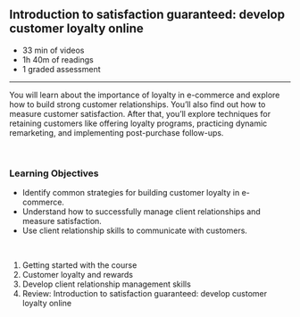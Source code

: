 ## Introduction to satisfaction guaranteed: develop customer loyalty online

- 33 min of videos
- 1h 40m of readings
- 1 graded assessment

<hr>

You will learn about the importance of loyalty in e-commerce and explore how to build strong customer relationships. You’ll also find out how to measure customer satisfaction. After that, you’ll explore techniques for retaining customers like offering loyalty programs, practicing dynamic remarketing, and implementing post-purchase follow-ups.

<br>

### Learning Objectives

- Identify common strategies for building customer loyalty in e-commerce.
- Understand how to successfully manage client relationships and measure satisfaction.
- Use client relationship skills to communicate with customers.

<br>

1. Getting started with the course
2. Customer loyalty and rewards
3. Develop client relationship management skills
4. Review: Introduction to satisfaction guaranteed: develop customer loyalty online
